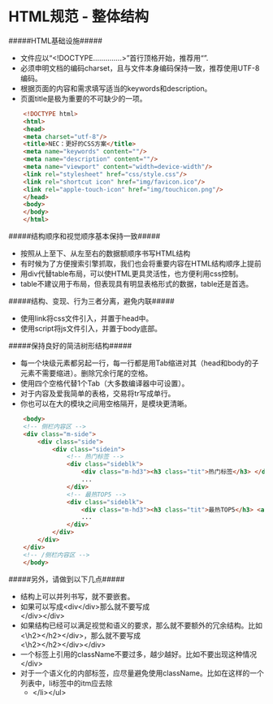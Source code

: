 HTML规范 - 整体结构
==============
#####HTML基础设施#####
*	文件应以“<!DOCTYPE..............>”首行顶格开始，推荐用“<!DOCTYPE html>”.
*	必须申明文档的编码charset，且与文件本身编码保持一致，推荐使用UTF-8编码<meta charset="utf-8">。
*	根据页面的内容和需求填写适当的keywords和description。
*	页面title是极为重要的不可缺少的一项。

>
```html
	<!DOCTYPE html>
	<html>
	<head>
	<meta charset="utf-8"/>
	<title>NEC：更好的CSS方案</title>
	<meta name="keywords" content=""/>
	<meta name="description" content=""/>
	<meta name="viewport" content="width=device-width"/>
	<link rel="stylesheet" href="css/style.css"/>
	<link rel="shortcut icon" href="img/favicon.ico"/>
	<link rel="apple-touch-icon" href="img/touchicon.png"/>
	</head>
	<body>
	</body>
	</html>
```
#####结构顺序和视觉顺序基本保持一致#####
*	按照从上至下、从左至右的数据额顺序书写HTML结构
*	有时候为了方便搜索引擎抓取，我们也会将重要内容在HTML结构顺序上提前
*	用div代替table布局，可以使HTML更具灵活性，也方便利用css控制。
*	table不建议用于布局，但表现具有明显表格形式的数据，table还是首选。

#####结构、变现、行为三者分离，避免内联#####
*	使用link将css文件引入，并置于head中。
*	使用script将js文件引入，并置于body底部。

#####保持良好的简洁树形结构#####
*	每一个块级元素都另起一行，每一行都是用Tab缩进对其（head和body的子元素不需要缩进）。删除冗余行尾的空格。
*	使用四个空格代替1个Tab（大多数编译器中可设置）。
*	对于内容及爱我简单的表格，交易将tr写成单行。
*	你也可以在大的模块之间用空格隔开，是模块更清晰。

>
```html
	<body>
	<!-- 侧栏内容区 -->
	<div class="m-side">
	    <div class="side">
	        <div class="sidein">
	            <!-- 热门标签 -->
	            <div class="sideblk">
	                <div class="m-hd3"><h3 class="tit">热门标签</h3> </div>
	                ...
	            </div>
	            <!-- 最热TOP5 -->
	            <div class="sideblk">
	                <div class="m-hd3"><h3 class="tit">最热TOP5</h3> <a href="#" class="s-fc02 f-fr">更多»</a></div>
	                ...
	            </div>
	        </div>
	    </div>
	</div>
	<!-- /侧栏内容区 -->
	</body>
```

#####另外，请做到以下几点#####
*	结构上可以并列书写，就不要嵌套。
*	如果可以写成<div<\/div>那么就不要写成<div><div><\/div><\/div>
*	如果结构已经可以满足视觉和语义的要求，那么就不要额外的冗余结构。比如<div><\h2><\/h2><\/div>，那么就不要写成<div><div><\h2><\/h2><\/div><\/div>
*	一个标签上引用的className不要过多，越少越好。比如不要出现这种情况<div class="class1 class2 class3 class4"><\/div>
*	对于一个语义化的内部标签，应尽量避免使用className。比如在这样的一个列表中，li标签中的itm应去除<ul class="m-help"><li class="itm"><\/li><\/ul>